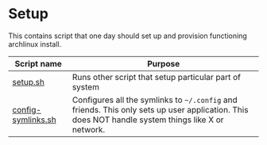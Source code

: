 # Setup

This contains script that one day should set up and provision functioning
archlinux install.

| Script name | Purpose |
| ----------- | ------- |
| [setup.sh](setup.sh) | Runs other script that setup particular part of system |
| [config-symlinks.sh](config-symlinks.sh) | Configures all the symlinks to `~/.config` and friends. This only sets up user application. This does NOT handle system things like X or network. |
